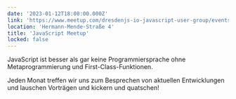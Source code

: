 ```yaml
---
date: '2023-01-12T18:00:00.000Z'
link: 'https://www.meetup.com/dresdenjs-io-javascript-user-group/events/wwdfrqyfccbqb/'
location: 'Hermann-Mende-Straße 4'
title: 'JavaScript Meetup'
locked: false
---
```

JavaScript ist besser als gar keine Programmiersprache ohne Metaprogrammierung und First-Class-Funktionen.

Jeden Monat treffen wir uns zum Besprechen von aktuellen Entwicklungen und lauschen Vorträgen und kickern und quatschen!
